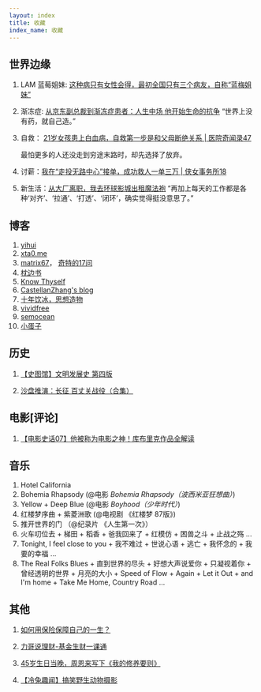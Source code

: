 ```yaml
---
layout: index
title: 收藏
index_name: 收藏
---
```


<style type="text/css">
.contentpanel h2 {
    color: #333;
    font-size: 20px;
}
</style>

## 世界边缘

1. LAM 蓝莓姐妹: [这种病只有女性会得，最初全国只有三个病友，自称“蓝梅姐妹”](https://mp.weixin.qq.com/s/ctbLwaia7VsVTcOifOxVcQ)

2. 渐冻症: [从京东副总裁到渐冻症患者：人生中场 他开始生命的抗争](https://www.chinanews.com/sh/2021/10-15/9587012.shtml)
    “世界上没有药，就自己造。”

3. 自救： [21岁女孩患上白血病，自救第一步是和父母断绝关系 \| 医院奇闻录47][link1]

    最怕更多的人还没走到穷途末路时，却先选择了放弃。

4. 讨薪：[我在“走投无路中心”接单，成功救人一单三万 \| 侠女事务所18 ](https://mp.weixin.qq.com/s?src=11&timestamp=1635424895&ver=3402&signature=ZzHc9ofHUcRA9*C0NBmj8ec4aSruMcEnCzvChP2Qs19L4FZeBow8XYJzbDlTxsKia8N7CCELPk15RPLwr3VJ0qM6i742Q9e89V6CnOB*GdMRK9UNoLDlCJapZGAHD3jM&new=1)

5. 新生活：[从大厂离职，我去环球影城出租魔法袍](https://xw.qq.com/cmsid/20211025A03XUZ00)
    “再加上每天的工作都是各种‘对齐’、‘拉通’、‘打透’、‘闭环’，确实觉得挺没意思了。”


## 博客

1. [yihui](https://yihui.org/)
2. [xta0.me](https://xta0.me/)
3. [matrix67](http://www.matrix67.com)， [奇特的17问](http://yyyyyyyyyyyyyyyyy.com/)
4. [枕边书](https://zhenbianshu.github.io/)
5. [Know Thyself](http://gitlinux.net/)
6. [CastellanZhang's blog](http://castellanzhang.github.io/)
7. [十年饮冰，思想造物](https://yongyuan.name/cn/)
8. [vividfree](http://vividfree.github.io/about)
9. [semocean](http://www.semocean.com/)
10. [小蛋子](https://xv44586.github.io/about/)


## 历史

1. [【史图馆】文明发展史 第四版](https://www.bilibili.com/video/BV1vb41127Bp/)

2. [沙盘推演：长征 百丈关战役（合集）](https://www.bilibili.com/video/BV1ip4y1p7TE) 

## 电影\[评论\]

1. [【电影史话07】他被称为电影之神！库布里克作品全解读](https://www.bilibili.com/video/BV1Ly4y1U7Ji)


## 音乐

1. Hotel California
2. Bohemia Rhapsody (@电影 *Bohemia Rhapsody（波西米亚狂想曲）*)
3. Yellow + Deep Blue (@电影 *Boyhood（少年时代）*)
4. 红楼梦序曲 + 紫菱洲歌 (@电视剧 《红楼梦 87版》)
5. 推开世界的门 （@纪录片 《人生第一次》）
6. 火车叨位去 + 梯田 + 稻香 + 爸我回来了 + 红模仿 + 困兽之斗 + 止战之殇 ... 
7. Tonight, I feel close to you + 我不难过 + 世说心语 + 逃亡 + 我怀念的 + 我要的幸福 ...
8. The Real Folks Blues + 直到世界的尽头 + 好想大声说爱你 + 只凝视着你 + 曾经透明的世界 + 月亮的大小 + Speed of Flow + Again + Let it Out + and I'm home + Take Me Home, Country Road ...

## 其他

1. [如何用保险保障自己的一生？](https://www.zhihu.com/question/22316395/answer/100909780)

2. [力哥说理财-基金生财一课通](https://www.bilibili.com/video/BV1aJ411P7km)

3. [45岁生日当晚，周恩来写下《我的修养要则》](https://mp.weixin.qq.com/s?src=11&timestamp=1635424749&ver=3402&signature=m9pSz0U7mDedFR2Y0rHshG3VSFkBmS-aQ4kO6ve1OJpscX6OrAYnL6AjBmlxVgGrgAjuDJ5dJkTGtxr-PSM96DR01BbsF*09ccMKnH7u5nKu4sLP6P-jXt7SeM3aC185&new=1)

4. [【冷兔趣闻】搞笑野生动物摄影 ](https://mp.weixin.qq.com/s?src=11&timestamp=1635425337&ver=3402&signature=7PFw4pk8xMPCE3ml9JZ2p3u--s5N3WwNUG*izJd8*X5ILsWBjKdh9uRbZskD0a9arYgbOOLHCpWnTykFNmHgSZogzB6Iz0TV-zoI6HC47i8dlQL2XnohJh5hAtTAfjfy&new=1)


[link1]: "https://mp.weixin.qq.com/s?src=11&timestamp=1635424561&ver=3402&signature=ZzHc9ofHUcRA9*C0NBmj8ec4aSruMcEnCzvChP2Qs19QV33GMwFt50SpBDsXgdnQw6UzAU3wbUdw4UtsbZ-tyFDdQKk48MWcFmYa8e7Gxbn1QL0YAc7o3juJAd1uG6VC&new=1"